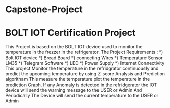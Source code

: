 # Capstone-Project
# BOLT IOT Certification Project 
This Project is based on the BOLT IOT device used to monitor the temperature in the frezzer in the refrigerator.
The Project Requirements :
  *) Bolt IOT device 
  *) Bread Board 
  *) connecting Wires
  *) Temperature Sensor LM35
  *) Telegram Software
  *) LED
  *) Power Supply
  *) Internet Connectivity
This project Monitor the temperature in the refridgrator continuously and predict the upcoming temperature by using Z-score Analysis and Prediction algoritham
This measure the temperature plot the temperature in the prediction Graph.
If any Anomaly is detected in the refridgerator the IOT device will send the warning message to the USER or Admin
And Periodically The Device will send the current temperature to the USER or Admin
